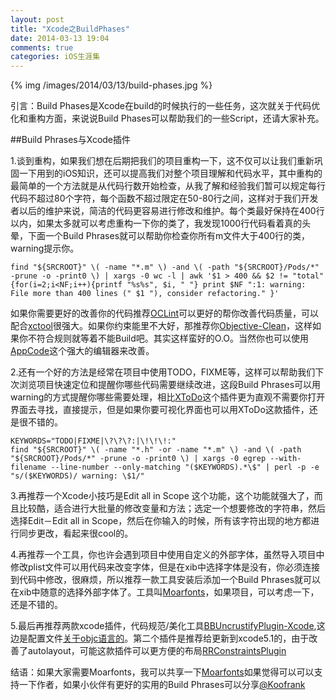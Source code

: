 ```yaml
---
layout: post
title: "Xcode之BuildPhases"
date: 2014-03-13 19:04
comments: true
categories: iOS生涯集
---
```

{% img /images/2014/03/13/build-phases.jpg %}

引言：Build Phases是Xcode在build的时候执行的一些任务，这次就关于代码优化和重构方面，来说说Build Phases可以帮助我们的一些Script，还请大家补充。
<!--more-->

##Build Phrases与Xcode插件

1.谈到重构，如果我们想在后期把我们的项目重构一下，这不仅可以让我们重新巩固一下用到的iOS知识，还可以提高我们对整个项目理解和代码水平，其中重构的最简单的一个方法就是从代码行数开始检查，从我了解和经验我们暂可以规定每行代码不超过80个字符，每个函数不超过限定在50-80行之间，这样对于我们开发者以后的维护来说，简洁的代码更容易进行修改和维护。每个类最好保持在400行以内，如果太多就可以考虑重构一下你的类了，我发现1000行代码看着真的头晕，下面一个Build Phrases就可以帮助你检查你所有m文件大于400行的类，warning提示你。

```
find "${SRCROOT}" \( -name "*.m" \) -and \( -path "${SRCROOT}/Pods/*" -prune -o -print0 \) | xargs -0 wc -l | awk '$1 > 400 && $2 != "total" {for(i=2;i<NF;i++){printf "%s%s", $i, " "} print $NF ":1: warning: File more than 400 lines (" $1 "), consider refactoring." }'      
```

如果你需要更好的改善你的代码推荐<a href="http://oclint.org/" target="_blank">OCLint</a>可以更好的帮你改善代码质量，可以配合<a href="https://github.com/facebook/xctool" target="_blank">xctool</a>很强大。如果你约束能里不大好，那推荐你<a href="https://itunes.apple.com/us/app/objective-clean/id713910413?mt=12" target="_blank">Objective-Clean</a>，这样如果你不符合规则就等着不能Build吧。其实这样蛮好的O.O。当然你也可以使用<a href="http://www.jetbrains.com/objc/" target="_blank">AppCode</a>这个强大的编辑器来改善。

2.还有一个好的方法是经常在项目中使用TODO，FIXME等，这样可以帮助我们下次浏览项目快速定位和提醒你哪些代码需要继续改进，这段Build Phrases可以用warning的方式提醒你哪些需要处理，相比<a href="https://github.com/trawor/XToDo" target="_blank">XToDo</a>这个插件更为直观不需要你打开界面去寻找，直接提示，但是如果你要可视化界面也可以用XToDo这款插件，还是很不错的。

```
KEYWORDS="TODO|FIXME|\?\?\?:|\!\!\!:"
find "${SRCROOT}" \( -name "*.h" -or -name "*.m" \) -and \( -path "${SRCROOT}/Pods/*" -prune -o -print0 \) | xargs -0 egrep --with-filename --line-number --only-matching "($KEYWORDS).*\$" | perl -p -e "s/($KEYWORDS)/ warning: \$1/"
```

3.再推荐一个Xcode小技巧是Edit all in Scope 这个功能，这个功能就强大了，而且比较酷，适合进行大批量的修改变量和方法；选定一个想要修改的字符串，然后选择Edit－Edit all in Scope，然后在你输入的时候，所有该字符出现的地方都进行同步更改，看起来很cool的。

4.再推荐一个工具，你也许会遇到项目中使用自定义的外部字体，虽然导入项目中修改plist文件可以用代码来改变字体，但是在xib中选择字体是没有，你必须连接到代码中修改，很麻烦，所以推荐一款工具安装后添加一个Build Phrases就可以在xib中随意的选择外部字体了。工具叫<a href="http://pitaya.ch/moarfonts/" target="_blank">Moarfonts</a>，如果项目，可以考虑一下，还是不错的。

5.最后再推荐两款xcode插件，代码规范/美化工具<a href="https://github.com/benoitsan/BBUncrustifyPlugin-Xcode" target="_blank">BBUncrustifyPlugin-Xcode</a>,这边是配置文件<a href="https://github.com/bengardner/uncrustify/blob/master/etc/objc.cfg" target="_blank">关于objc语言的</a>。第二个插件是推荐给更新到xcode5.1的，由于改善了autolayout，可能这款插件可以更方便的布局<a href="https://github.com/RolandasRazma/RRConstraintsPlugin" target="_blank">RRConstraintsPlugin</a>

结语：如果大家需要Moarfonts，我可以共享一下<a href="https://www.dropbox.com/s/21cokfqw8gvgd0v/moarfonts-1.0.3.zip" target="_blank">Moarfonts</a>如果觉得可以可以支持一下作者，如果小伙伴有更好的实用的Build Phrases可以分享<a href="http://weibo.com/phpmaple" target="_blank">@Koofrank</a>


